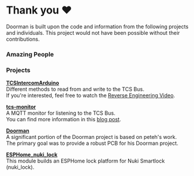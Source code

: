 <script setup>
import { VPTeamMembers } from 'vitepress/theme'

const members = [
  {
    avatar: 'https://www.github.com/AzonInc.png',
    name: 'AzonInc',
    title: 'Creator of the Doorman-S3 PCB and ESPHome-based firmware',
    links: [
      { icon: 'github', link: 'https://github.com/AzonInc' },
    ]
  },
  {
    avatar: 'https://www.github.com/peteh.png',
    name: 'peteh',
    title: 'Creator of the original Doorman custom firmware',
    links: [
      { icon: 'github', link: 'https://github.com/peteh' },
    ]
  },
  {
    avatar: 'https://www.github.com/AStrehlau.png',
    name: 'AStrehlau',
    title: 'Electronics Engineer',
    links: [
      { icon: 'github', link: 'https://github.com/AStrehlau' },
    ]
  },
  {
    avatar: 'https://www.github.com/atc1441.png',
    name: 'atc1441',
    title: 'Reverse engineering of TCS Bus communication',
    links: [
      { icon: 'github', link: 'https://github.com/atc1441' },
    ]
  },
  {
    avatar: 'https://www.github.com/uriyacovy.png',
    name: 'uriyacovy',
    title: 'Creator of the ESPHome Nuki Lock component',
    links: [
      { icon: 'github', link: 'https://github.com/uriyacovy' },
    ]
  }
]
</script>

# Thank you ❤️

Doorman is built upon the code and information from the following projects and individuals. This project would not have been possible without their contributions.

### Amazing People

<VPTeamMembers size="small" :members="members" />


### Projects

**[TCSIntercomArduino](https://github.com/atc1441/TCSintercomArduino)**\
Different methods to read from and write to the TCS Bus.\
If you're interested, feel free to watch the [Reverse Engineering Video](https://www.youtube.com/watch?v=xFLoauqj9yA).

**[tcs-monitor](https://github.com/Syralist/tcs-monitor)**\
A MQTT monitor for listening to the TCS Bus.\
You can find more information in this [blog post](https://blog.syralist.de/posts/smarthome/klingel/).

**[Doorman](https://github.com/peteh/doorman)**\
A significant portion of the Doorman project is based on peteh's work.\
The primary goal was to provide a robust PCB for his Doorman project.

**[ESPHome_nuki_lock](https://github.com/uriyacovy/ESPHome_nuki_lock)**\
This module builds an ESPHome lock platform for Nuki Smartlock (nuki_lock).
